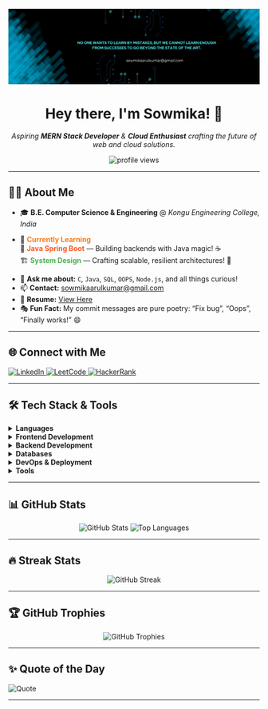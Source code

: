 ![Logo](linkedin2.png)

<h1 align="center">Hey there, I'm Sowmika! 👋</h1>
<p align="center">
  <em>Aspiring <b>MERN Stack Developer</b> & <b>Cloud Enthusiast</b> crafting the future of web and cloud solutions.</em>
</p>

<p align="center">
  <img src="https://komarev.com/ghpvc/?username=Sowmika-Arul&style=for-the-badge" alt="profile views"/>
</p>

---

## 👩‍💻 About Me

- 🎓 <b>B.E. Computer Science & Engineering</b> @ <i>Kongu Engineering College, India</i>
  
- <p>
  🌱 <b style="color:#F77B17;">Currently Learning</b><br>
  🚀 <span style="color:#ff5722; font-weight:bold;">Java Spring Boot</span> — Building backends with Java magic! ☕<br>
  🏗️ <span style="color:#4CAF50; font-weight:bold;">System Design</span> — Crafting scalable, resilient architectures! 📐
</p>

- 💬 <b>Ask me about:</b> <code>C</code>, <code>Java</code>, <code>SQL</code>, <code>OOPS</code>, <code>Node.js</code>, and all things curious!  
- 📫 <b>Contact:</b> <a href="mailto:sowmikaarulkumar@gmail.com">sowmikaarulkumar@gmail.com</a>  
- 📄 <b>Resume:</b> <a href="https://drive.google.com/file/d/1RsAoOCFzOdKe4AgLigHtAyoC4G9ncPuv/view?usp=sharing" target="_blank">View Here</a>  
- 🎭 <b>Fun Fact:</b> My commit messages are pure poetry: “Fix bug”, “Oops”, “Finally works!” 😄

---

## 🌐 Connect with Me

<p>
  <a href="https://www.linkedin.com/in/sowmika-arulkumar">
    <img src="https://img.shields.io/badge/LinkedIn-%230077B5.svg?style=for-the-badge&logo=linkedin&logoColor=white" alt="LinkedIn"/>
  </a>
  <a href="https://www.leetcode.com/u/Sowmika_1104/">
    <img src="https://img.shields.io/badge/LeetCode-000000?style=for-the-badge&logo=LeetCode&logoColor=%23d16c06" alt="LeetCode"/>
  </a>
  <a href="https://www.hackerrank.com/profile/sowmikaa_22cse">
    <img src="https://img.shields.io/badge/HackerRank-2EC866?style=for-the-badge&logo=HackerRank&logoColor=white" alt="HackerRank"/>
  </a>
</p>

---

## 🛠️ Tech Stack & Tools

<details>
  <summary><b>Languages</b></summary>
  
  ![C](https://img.shields.io/badge/C-%2300599C.svg?style=for-the-badge&logo=c&logoColor=white)
  ![Java](https://img.shields.io/badge/Java-%23ED8B00.svg?style=for-the-badge&logo=openjdk&logoColor=white)
  ![SQL](https://img.shields.io/badge/SQL-336791?style=for-the-badge&logo=postgresql&logoColor=white)
</details>

<details>
  <summary><b>Frontend Development</b></summary>
  
  ![HTML5](https://img.shields.io/badge/HTML5-%23E34F26.svg?style=for-the-badge&logo=html5&logoColor=white)
  ![JavaScript](https://img.shields.io/badge/JavaScript-%23323330.svg?style=for-the-badge&logo=javascript&logoColor=%23F7DF1E)
  ![React](https://img.shields.io/badge/React-%2320232a.svg?style=for-the-badge&logo=react&logoColor=%2361DAFB)
  ![Bootstrap](https://img.shields.io/badge/Bootstrap-%238511FA.svg?style=for-the-badge&logo=bootstrap&logoColor=white)
  ![TailwindCSS](https://img.shields.io/badge/TailwindCSS-%2338B2AC.svg?style=for-the-badge&logo=tailwind-css&logoColor=white)
  ![Vite](https://img.shields.io/badge/Vite-%23646CFF.svg?style=for-the-badge&logo=vite&logoColor=white)
</details>

<details>
  <summary><b>Backend Development</b></summary>
  
  ![NodeJS](https://img.shields.io/badge/Node.js-6DA55F?style=for-the-badge&logo=node.js&logoColor=white)
  ![Express.js](https://img.shields.io/badge/Express.js-%23404d59.svg?style=for-the-badge&logo=express&logoColor=%2361DAFB)
  ![Flask](https://img.shields.io/badge/Flask-%23000.svg?style=for-the-badge&logo=flask&logoColor=white)
  ![JWT](https://img.shields.io/badge/JWT-black?style=for-the-badge&logo=JSON%20web%20tokens)
</details>

<details>
  <summary><b>Databases</b></summary>
  
  ![MongoDB](https://img.shields.io/badge/MongoDB-%234ea94b.svg?style=for-the-badge&logo=mongodb&logoColor=white)
  ![MySQL](https://img.shields.io/badge/MySQL-%2300000f.svg?style=for-the-badge&logo=mysql&logoColor=white)
</details>

<details>
  <summary><b>DevOps & Deployment</b></summary>
  
  ![Docker](https://img.shields.io/badge/Docker-%230db7ed.svg?style=for-the-badge&logo=docker&logoColor=white)
  ![Postman](https://img.shields.io/badge/Postman-FF6C37?style=for-the-badge&logo=postman&logoColor=white)
  ![Render](https://img.shields.io/badge/Render-46E3B7?style=for-the-badge&logo=render&logoColor=white)
</details>

<details>
  <summary><b>Tools</b></summary>
  
  ![GitHub](https://img.shields.io/badge/GitHub-181717?style=for-the-badge&logo=github&logoColor=white)
  ![Git](https://img.shields.io/badge/Git-F05032?style=for-the-badge&logo=git&logoColor=white)
  ![Canva](https://img.shields.io/badge/Canva-%2300C4CC.svg?style=for-the-badge&logo=canva&logoColor=white)
  ![Power BI](https://img.shields.io/badge/Power%20BI-F2C811?style=for-the-badge&logo=powerbi&logoColor=black)
</details>

---

## 📊 GitHub Stats

<p align="center">
  <img src="https://denvercoder1-github-readme-stats.vercel.app/api?username=Sowmika-Arul&show_icons=true&count_private=true&theme=radical" alt="GitHub Stats"/>
  <img src="https://github-readme-stats.vercel.app/api/top-langs/?username=Sowmika-Arul&theme=gotham&hide_border=false&include_all_commits=true&count_private=true&layout=compact" alt="Top Languages"/>
</p>

---

## 🔥 Streak Stats

<p align="center">
  <img src="https://github-readme-streak-stats.herokuapp.com/?user=Sowmika-Arul&theme=radical" alt="GitHub Streak"/>
</p>

---

## 🏆 GitHub Trophies

<p align="center">
  <img src="https://github-profile-trophy.vercel.app/?username=Sowmika-Arul&theme=radical&no-frame=true&no-bg=true&margin-w=1" alt="GitHub Trophies"/>
</p>

---


## ✨ Quote of the Day

![Quote](https://quotes-github-readme.vercel.app/api?type=horizontal&theme=radical)

---

